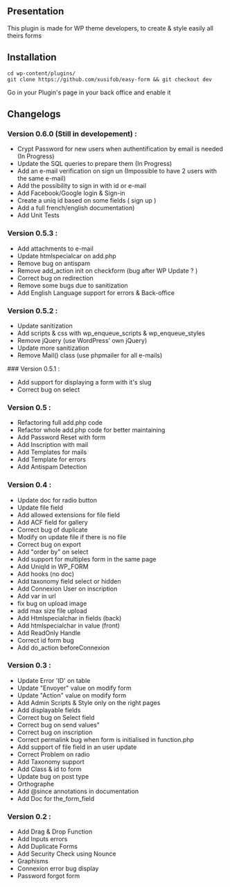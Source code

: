 ## Presentation

This plugin is made for WP theme developers, to create & style easily all theirs forms


## Installation

 ````
 cd wp-content/plugins/
 git clone https://github.com/xusifob/easy-form && git checkout dev
 ````

 Go in your Plugin's page in your back office and enable it


## Changelogs

### Version 0.6.0 (Still in developement) :
 * Crypt Password for new users when authentification by email is needed (In Progress)
 * Update the SQL queries to prepare them (In Progress)
 * Add an e-mail verification on sign un (Impossible to have 2 users with the same e-mail)
 * Add the possibility to sign in with id or e-mail
 * Add Facebook/Google login & Sign-in
 * Create a uniq id based on some fields ( sign up )
 * Add a full french/english documentation)
 * Add Unit Tests


### Version 0.5.3 :
 * Add attachments to e-mail
 * Update htmlspecialcar on add.php
 * Remove bug on antispam
 * Remove add_action init on checkform (bug after WP Update ? )
 * Correct bug on redirection
 * Remove some bugs due to sanitization
 * Add English Language support for errors & Back-office

### Version 0.5.2 :
 * Update sanitization
 * Add scripts & css with wp_enqueue_scripts & wp_enqueue_styles
 * Remove jQuery (use WordPress' own jQuery)
 * Update more sanitization
 * Remove Mail() class (use phpmailer for all e-mails)

### Version 0.5.1 :
 * Add support for displaying a form with it's slug
 * Correct bug on select

### Version 0.5 :
 * Refactoring full add.php code
 * Refactor whole add.php code for better maintaining
 * Add Password Reset with form
 * Add Inscription with mail
 * Add Templates for mails
 * Add Template for errors
 * Add Antispam Detection

### Version 0.4 :
 * Update doc for radio button
 * Update file field
 * Add allowed extensions for file field
 * Add ACF field for gallery
 * Correct bug of duplicate
 * Modify on update file if there is no file
 * Correct bug on export
 * Add "order by" on select
 * Add support for multiples form in the same page
 * Add UniqId in WP_FORM
 * Add hooks (no doc)
 * Add taxonomy field select or hidden
 * Add Connexion User on inscription
 * Add var in url
 * fix bug on upload image
 * add max size file upload
 * Add Htmlspecialchar in fields (back)
 * Add htmlspecialchar in value (front)
 * Add ReadOnly Handle
 * Correct id form bug
 * Add do_action beforeConnexion


### Version 0.3 :

 * Update Error 'ID' on table
 * Update "Envoyer" value on modify form
 * Update "Action" value on modify form
 * Add Admin Scripts & Style only on the right pages
 * Add displayable fields
 * Correct bug on Select field
 * Correct bug on send values"
 * Correct bug on inscription
 * Correct permalink bug when form is initialised in function.php
 * Add support of file field in an user update
 * Correct Problem on radio
 * Add Taxonomy support
 * Add Class & id to form
 * Update bug on post type
 * Orthographe
 * Add @since annotations in documentation
 * Add Doc for the_form_field

### Version 0.2 :

 * Add Drag & Drop Function
 * Add Inputs errors
 * Add Duplicate Forms
 * Add Security Check using Nounce
 * Graphisms
 * Connexion error bug display
 * Password forgot form